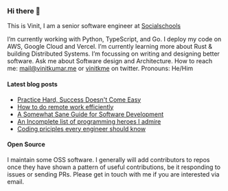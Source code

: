 ### Hi there 👋

This is Vinit, I am a senior software engineer at [Socialschools](https://github.com/socialschools)

I’m currently working with Python, TypeScript,  and Go. I deploy my code on AWS, Google Cloud and Vercel. I’m currently learning more about Rust & building Distributed Systems. I’m focussing on writing and designing better software. Ask me about Software design and Architecture. How to reach me: mail@vinitkumar.me or [vinitkme](twitter.com/vinitkme) on twitter. Pronouns: He/Him

#### Latest blog posts

- [Practice Hard, Success Doesn't Come Easy](https://vinitkumar.me/practice-is-a-must/)
- [How to do remote work efficiently](https://vinitkumar.me/how-to-remote/)
- [A Somewhat Sane Guide for Software Development](https://vinitkumar.me/development-practises/)
- [An Incomplete list of programming heroes I admire](https://vinitkumar.me/programming-heroes/)
- [Coding priciples every engineer should know](https://vinitkumar.me/2019-04-08-cross-post-coding-principles-every-engineer-should-know/)

#### Open Source

I maintain some OSS software. I generally will add contributors to repos once they have shown a pattern of useful contributions, be it responding to issues or sending PRs. Please get in touch with me if you are interested via email.
